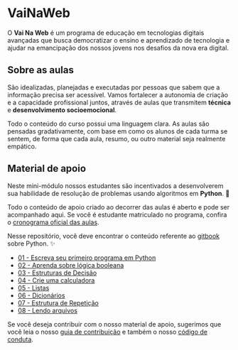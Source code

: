 # VaiNaWeb

O **Vai Na Web** é um programa de educação em tecnologias digitais avançadas que busca democratizar o ensino e aprendizado de tecnologia e ajudar na emancipação dos nossos jovens nos desafios da nova era digital.

## Sobre as aulas

São idealizadas, planejadas e executadas por pessoas que sabem que a informação precisa ser acessível. Vamos fortalecer a autonomia de criação e a capacidade profissional juntos, através de aulas que transmitem **técnica** e **desenvolvimento socioemocional**.

Todo o conteúdo do curso possui uma linguagem clara. As aulas são pensadas gradativamente, com base em como os alunos de cada turma se sentem, de forma que cada aula, resumo, ou outro material seja realmente empático.

## Material de apoio

Neste mini-módulo nossos estudantes são incentivados a desenvolverem sua habilidade de resolução de problemas usando algoritmos em **Python**. :rocket:

Todo o conteúdo de apoio criado ao decorrer das aulas é aberto e pode ser acompanhado aqui. Se você é estudante matriculado no programa, confira o [cronograma oficial das aulas](https://docs.google.com/document/d/105rl_wwvvyoIO2EDXPLd5T1HeKxWszM4iZIN91lvt5g/edit?usp=sharing). 

Nesse repositório, você deve encontrar o conteúdo referente ao [gitbook](https://vainaweb.gitbooks.io/primeiros-passos-web) sobre Python. :sparkles:

* [01 - Escreva seu primeiro programa em Python](capitulos/01/aula.md)
* [02 - Aprenda sobre lógica booleana](capitulos/02)
* [03 - Estruturas de Decisão](capitulos/03)
* [04 - Crie uma calculadora](capitulos/04)
* [05 - Listas](capitulos/05)
* [06 - Dicionários](capitulos/06)
* [07 - Estrutura de Repetição](capitulos/07)
* [08 - Lendo arquivos](capitulos/08)

Se você deseja contribuir com o nosso material de apoio, sugerimos que você leia o nosso [guia de contribuição](CONTRIBUTING.md) e também o nosso [código de conduta](CODE_OF_CONDUCT.md).
